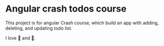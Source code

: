 # Angular crash todos course
This project is for angular Crash course, which build an app with adding, deleting, and updating todo list.

I love :tea: and :pizza:.
